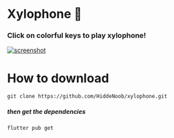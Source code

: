# Xylophone 🎹

### Click on colorful keys to play xylophone! 
[![screenshot](https://raw.githubusercontent.com/HiddeNoob/xylophone/photo.png)](https://raw.githubusercontent.com/HiddeNoob/xylophone/master/photo.png?token=GHSAT0AAAAAACOPVBFD4IYJIU5LJNMYLFPKZO7GXMA)


# How to download
```
git clone https://github.com/HiddeNoob/xylophone.git
```
##### then get the dependencies
```
flutter pub get
```

